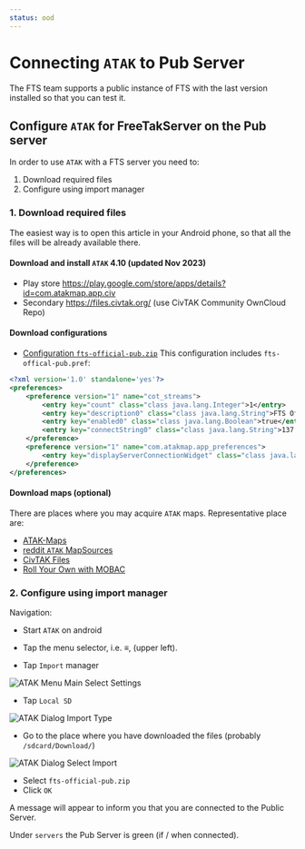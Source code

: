 ```yaml
---
status: ood
---
```


# Connecting `ATAK` to Pub Server
The FTS team supports a public instance of FTS with the last version installed so that you can test it.

## Configure `ATAK` for FreeTakServer on the Pub server
In order to use `ATAK` with a FTS server you need to:

1. Download required files
2. Configure using import manager

### 1. Download required files
The easiest way  is to open this article in your Android phone, so that all the files will be already available there.

#### Download and install `ATAK` 4.10 (updated Nov 2023)

* Play store <https://play.google.com/store/apps/details?id=com.atakmap.app.civ> 
* Secondary  <https://files.civtak.org/> (use CivTAK Community OwnCloud Repo) 

#### Download configurations
* [Configuration `fts-official-pub.zip`](../assets/fts-official-pub.zip) 
This configuration includes `fts-offical-pub.pref`:
```xml
<?xml version='1.0' standalone='yes'?>
<preferences>
    <preference version="1" name="cot_streams">
        <entry key="count" class="class java.lang.Integer">1</entry>
        <entry key="description0" class="class java.lang.String">FTS Official (Public)</entry>
        <entry key="enabled0" class="class java.lang.Boolean">true</entry>
        <entry key="connectString0" class="class java.lang.String">137.184.101.250:8087:tcp</entry>
    </preference>
    <preference version="1" name="com.atakmap.app_preferences">
        <entry key="displayServerConnectionWidget" class="class java.lang.Boolean">true</entry>
    </preference>
</preferences>
```

#### Download maps (optional)
There are places where you may acquire `ATAK` maps.
Representative place are: 

* [ATAK-Maps](https://github.com/joshuafuller/ATAK-Maps)
* [reddit `ATAK` MapSources](https://www.reddit.com/r/ATAK/wiki/index/#wiki_loading_mapsources_.2F_base_maps_to_tak)
* [CivTAK Files](https://www.civtak.org/files/)
* [Roll Your Own with MOBAC](https://mobac.sourceforge.io/)


### 2. Configure using import manager

Navigation:

* Start `ATAK` on android
* Tap the menu selector, i.e. &equiv;, (upper left).

* Tap `Import` manager

![`ATAK` Menu Main Select Settings](images/atak_menu_main_import.png)

* Tap `Local SD`

![`ATAK` Dialog Import Type](images/atak_dialog_import_type.png)

* Go to the place where you have downloaded the files (probably `/sdcard/Download/`)

![`ATAK` Dialog Select Import](images/atak_dialog_select_import.png)

* Select `fts-official-pub.zip`
* Click `OK`

A message will appear to inform you that you are connected to the Public Server.

Under `servers` the Pub Server is green (if / when connected).

